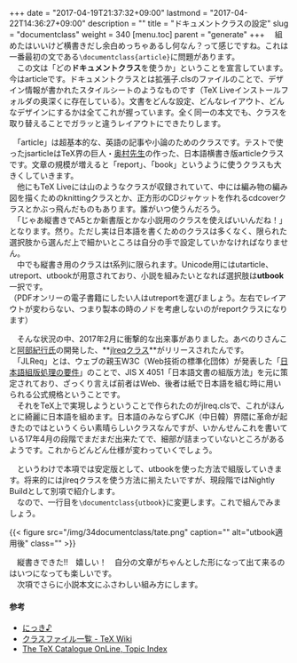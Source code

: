 +++
date = "2017-04-19T21:37:32+09:00"
lastmond = "2017-04-22T14:36:27+09:00"
description = ""
title = "ドキュメントクラスの設定"
slug = "documentclass"
weight = 340
[menu.toc]
    parent = "generate"
+++
&#x3000;組めたはいいけど横書きだし余白めっちゃあるし何なん？って感じですね。これは一番最初の文である`\documentclass{article}`に問題があります。  
　この文は「どの**ドキュメントクラス**を使うか」ということを宣言しています。今はarticleです。ドキュメントクラスとは拡張子.clsのファイルのことで、デザイン情報が書かれたスタイルシートのようなものです（TeX Liveインストールフォルダの奥深くに存在している）。文書をどんな設定、どんなレイアウト、どんなデザインにするかは全てこれが握っています。全く同一の本文でも、クラスを取り替えることでガラッと違うレイアウトにできたりします。

　「article」は超基本的な、英語の記事や小論のためのクラスです。テストで使ったjsarticleはTeX界の巨人・[奥村先生](https://oku.edu.mie-u.ac.jp/~okumura/)の作った、日本語横書き版articleクラスです。文章の規模が増えると「report」、「book」というように使うクラスも大きくしていきます。  
　他にもTeX Liveには山のようなクラスが収録されていて、中には編み物の編み図を描くためのknittingクラスとか、正方形のCDジャケットを作れるcdcoverクラスとかぶっ飛んだものもあります。誰がいつ使うんだろう。  
　「じゃあ縦書きでA5とか新書版とかな小説用のクラスを使えばいいんだね！」となります。然り。ただし実は日本語を書くためのクラスは多くなく、限られた選択肢から選んだ上で細かいところは自分の手で設定していかなければなりません。  
　中でも縦書き用のクラスはt系列に限られます。Unicode用にはutarticle、utreport、utbookが用意されており、小説を組みたいとなれば選択肢は**utbook**一択です。  
（PDFオンリーの電子書籍にしたい人はutreportを選びましょう。左右でレイアウトが変わらない、つまり製本の時のノドを考慮しないのがreportクラスになります）

　そんな状況の中、2017年2月に衝撃的な出来事がありました。あべのりさんこと[阿部紀行氏](http://www.math.sci.hokudai.ac.jp/~abenori/)の開発した、**[jlreqクラス](https://github.com/abenori/jlreq)**がリリースされたんです。  
　「JLReq」とは、ウェブの親玉W3C（Web技術の標準化団体）が発表した「[日本語組版処理の要件](https://www.w3.org/TR/jlreq/ja/)」のことで、JIS X 4051「日本語文書の組版方法」を元に策定されており、ざっくり言えば前者はWeb、後者は紙で日本語を組む時に用いられる公式規格ということです。  
　それをTeX上で実現しようということで作られたのがjlreq.clsで、これがほんとに綺麗に日本語を組めます。日本語のみならずCJK（中日韓）界隈に革命が起きたのではというくらい素晴らしいクラスなんですが、いかんせんこれを書いている17年4月の段階でまだまだ出来たてで、細部が詰まっていないところがあるようです。これからどんどん仕様が変わっていくでしょう。

　というわけで本項では安定版として、utbookを使った方法で組版していきます。将来的にはjlreqクラスを使う方法に揃えたいですが、現段階ではNightly Buildとして別項で紹介します。  
　なので、一行目を<code class=" language-latex">\documentclass{utbook}</code>に変更します。これで組んでみましょう。

{{< figure src="/img/34documentclass/tate.png" caption="" alt="utbook適用後" class="" >}}

　縦書きできた!!　嬉しい！　自分の文章がちゃんとした形になって出て来るのはいつになっても楽しいです。  
　次項でさらに小説本文にふさわしい組み方にします。

#### 参考
- [にっき♪](http://abenori.blogspot.com/2017/02/jlreq_9.html)
- [クラスファイル一覧 - TeX Wiki](https://texwiki.texjp.org/?%E3%82%AF%E3%83%A9%E3%82%B9%E3%83%95%E3%82%A1%E3%82%A4%E3%83%AB%E4%B8%80%E8%A6%A7)
- [The TeX Catalogue OnLine, Topic Index](http://texcatalogue.ctan.org/bytopic.html#cd)

